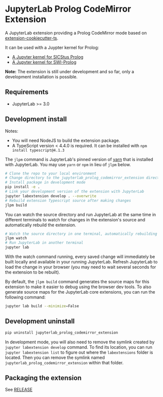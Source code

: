 # JupyterLab Prolog CodeMirror Extension

A JupyterLab extension providing a Prolog CodeMirror mode based on [extension-cookiecutter-ts](https://github.com/jupyterlab/extension-cookiecutter-ts).

It can be used with a Juypter kernel for Prolog:
- [A Jupyter kernel for SICStus Prolog](https://github.com/anbre/sicstus-prolog-jupyter-kernel)
- [A Jupyter kernel for SWI-Prolog](https://github.com/anbre/swi-prolog-jupyter-kernel)

**Note:** The extension is still under development and so far, only a development installation is possible.

## Requirements

- JupyterLab >= 3.0

## Development install

Notes:
- You will need NodeJS to build the extension package.
- A TypeScript version < 4.4.0 is required. It can be installed with `npm install typescript@4.1.3`


The `jlpm` command is JupyterLab's pinned version of [yarn](https://yarnpkg.com/) that is installed with JupyterLab. You may use `yarn` or `npm` in lieu of `jlpm` below.

```bash
# Clone the repo to your local environment
# Change directory to the jupyterlab_prolog_codemirror_extension directory
# Install package in development mode
pip install -e .
# Link your development version of the extension with JupyterLab
jupyter labextension develop . --overwrite
# Rebuild extension Typescript source after making changes
jlpm build
```

You can watch the source directory and run JupyterLab at the same time in different terminals to watch for changes in the extension's source and automatically rebuild the extension.

```bash
# Watch the source directory in one terminal, automatically rebuilding when needed
jlpm watch
# Run JupyterLab in another terminal
jupyter lab
```

With the watch command running, every saved change will immediately be built locally and available in your running JupyterLab. Refresh JupyterLab to load the change in your browser (you may need to wait several seconds for the extension to be rebuilt).

By default, the `jlpm build` command generates the source maps for this extension to make it easier to debug using the browser dev tools. To also generate source maps for the JupyterLab core extensions, you can run the following command:

```bash
jupyter lab build --minimize=False
```

## Development uninstall

```bash
pip uninstall jupyterlab_prolog_codemirror_extension
```

In development mode, you will also need to remove the symlink created by `jupyter labextension develop` command. To find its location, you can run `jupyter labextension list` to figure out where the `labextensions` folder is located. Then you can remove the symlink named `jupyterlab_prolog_codemirror_extension` within that folder.

## Packaging the extension

See [RELEASE](RELEASE.md)
